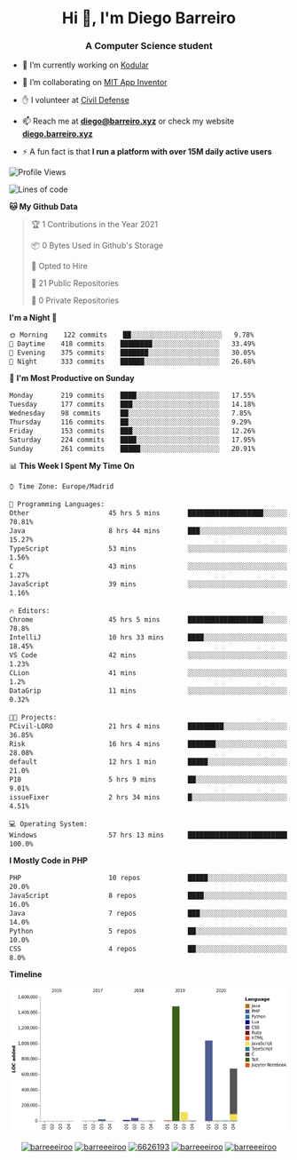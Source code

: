 <h1 align="center">Hi 👋, I'm Diego Barreiro</h1>
<h3 align="center">A Computer Science student</h3>

- 🔭 I’m currently working on [Kodular](https://www.kodular.io)

- 👯 I’m collaborating on [MIT App Inventor](https://github.com/mit-cml/appinventor-sources)

- ✋ I volunteer at [Civil Defense](https://proteccioncivil.sdc.gal)

- 📫 Reach me at **diego@barreiro.xyz** or check my website **[diego.barreiro.xyz](https://diego.barreiro.xyz)**

- ⚡ A fun fact is that **I run a platform with over 15M daily active users**

<!--START_SECTION:waka-->
![Profile Views](http://img.shields.io/badge/Profile%20Views-36-blue)

![Lines of code](https://img.shields.io/badge/From%20Hello%20World%20I%27ve%20Written-3.4%20million%20lines%20of%20code-blue)

**🐱 My Github Data** 

> 🏆 1 Contributions in the Year 2021
 > 
> 📦 0 Bytes Used in Github's Storage 
 > 
> 💼 Opted to Hire
 > 
> 📜 21 Public Repositories 
 > 
> 🔑 0 Private Repositories  
 > 
**I'm a Night 🦉** 

```text
🌞 Morning    122 commits    ██░░░░░░░░░░░░░░░░░░░░░░░   9.78% 
🌆 Daytime    418 commits    ████████░░░░░░░░░░░░░░░░░   33.49% 
🌃 Evening    375 commits    ███████░░░░░░░░░░░░░░░░░░   30.05% 
🌙 Night      333 commits    ██████░░░░░░░░░░░░░░░░░░░   26.68%

```
📅 **I'm Most Productive on Sunday** 

```text
Monday       219 commits    ████░░░░░░░░░░░░░░░░░░░░░   17.55% 
Tuesday      177 commits    ███░░░░░░░░░░░░░░░░░░░░░░   14.18% 
Wednesday    98 commits     ██░░░░░░░░░░░░░░░░░░░░░░░   7.85% 
Thursday     116 commits    ██░░░░░░░░░░░░░░░░░░░░░░░   9.29% 
Friday       153 commits    ███░░░░░░░░░░░░░░░░░░░░░░   12.26% 
Saturday     224 commits    ████░░░░░░░░░░░░░░░░░░░░░   17.95% 
Sunday       261 commits    █████░░░░░░░░░░░░░░░░░░░░   20.91%

```


📊 **This Week I Spent My Time On** 

```text
⌚︎ Time Zone: Europe/Madrid

💬 Programming Languages: 
Other                    45 hrs 5 mins       ███████████████████░░░░░░   78.81% 
Java                     8 hrs 44 mins       ███░░░░░░░░░░░░░░░░░░░░░░   15.27% 
TypeScript               53 mins             ░░░░░░░░░░░░░░░░░░░░░░░░░   1.56% 
C                        43 mins             ░░░░░░░░░░░░░░░░░░░░░░░░░   1.27% 
JavaScript               39 mins             ░░░░░░░░░░░░░░░░░░░░░░░░░   1.16%

🔥 Editors: 
Chrome                   45 hrs 5 mins       ███████████████████░░░░░░   78.8% 
IntelliJ                 10 hrs 33 mins      ████░░░░░░░░░░░░░░░░░░░░░   18.45% 
VS Code                  42 mins             ░░░░░░░░░░░░░░░░░░░░░░░░░   1.23% 
CLion                    41 mins             ░░░░░░░░░░░░░░░░░░░░░░░░░   1.2% 
DataGrip                 11 mins             ░░░░░░░░░░░░░░░░░░░░░░░░░   0.32%

🐱‍💻 Projects: 
PCivil-LORO              21 hrs 4 mins       █████████░░░░░░░░░░░░░░░░   36.85% 
Risk                     16 hrs 4 mins       ███████░░░░░░░░░░░░░░░░░░   28.08% 
default                  12 hrs 1 min        █████░░░░░░░░░░░░░░░░░░░░   21.0% 
P10                      5 hrs 9 mins        ██░░░░░░░░░░░░░░░░░░░░░░░   9.01% 
issueFixer               2 hrs 34 mins       █░░░░░░░░░░░░░░░░░░░░░░░░   4.51%

💻 Operating System: 
Windows                  57 hrs 13 mins      █████████████████████████   100.0%

```

**I Mostly Code in PHP** 

```text
PHP                      10 repos            █████░░░░░░░░░░░░░░░░░░░░   20.0% 
JavaScript               8 repos             ████░░░░░░░░░░░░░░░░░░░░░   16.0% 
Java                     7 repos             ███░░░░░░░░░░░░░░░░░░░░░░   14.0% 
Python                   5 repos             ██░░░░░░░░░░░░░░░░░░░░░░░   10.0% 
CSS                      4 repos             ██░░░░░░░░░░░░░░░░░░░░░░░   8.0%

```


**Timeline**

![Chart not found](https://raw.githubusercontent.com/barreeeiroo/barreeeiroo/master/charts/bar_graph.png) 


<!--END_SECTION:waka-->

<p align="center">
<a href="https://twitter.com/barreeeiroo" target="blank"><img align="center" src="https://cdn.jsdelivr.net/npm/simple-icons@3.0.1/icons/twitter.svg" alt="barreeeiroo" height="20" width="20" /></a>
<a href="https://linkedin.com/in/barreeeiroo" target="blank"><img align="center" src="https://cdn.jsdelivr.net/npm/simple-icons@3.0.1/icons/linkedin.svg" alt="barreeeiroo" height="20" width="20" /></a>
<a href="https://stackoverflow.com/users/6626193" target="blank"><img align="center" src="https://cdn.jsdelivr.net/npm/simple-icons@3.0.1/icons/stackoverflow.svg" alt="6626193" height="20" width="20" /></a>
<a href="https://fb.com/barreeeiroo" target="blank"><img align="center" src="https://cdn.jsdelivr.net/npm/simple-icons@3.0.1/icons/facebook.svg" alt="barreeeiroo" height="20" width="20" /></a>
<a href="https://instagram.com/barreeeiroo" target="blank"><img align="center" src="https://cdn.jsdelivr.net/npm/simple-icons@3.0.1/icons/instagram.svg" alt="barreeeiroo" height="20" width="20" /></a>
</p>
